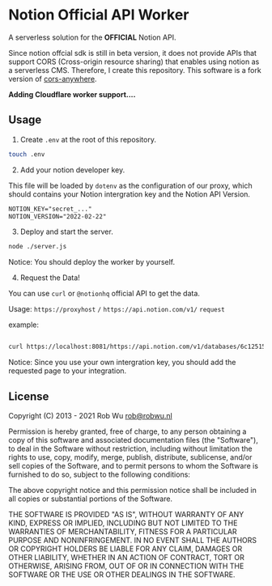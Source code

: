 # Notion Official API Worker

A serverless solution for the **OFFICIAL** Notion API.

Since notion offcial sdk is still in beta version, it does not provide APIs that support CORS (Cross-origin resource sharing) that enables using notion as a serverless CMS. Therefore, I create this repository. This software is a fork version of [cors-anywhere](https://github.com/Rob--W/cors-anywhere).

**Adding Cloudflare worker support....**

## Usage

1. Create `.env` at the root of this repository.

```bash
touch .env
```

2. Add your notion developer key.

This file will be loaded by `dotenv` as the configuration of our proxy, which should contains your Notion intergration key and the Notion API Version.

```txt
NOTION_KEY="secret_..."
NOTION_VERSION="2022-02-22"
```

3. Deploy and start the server.

```bash
node ./server.js
```

Notice: You should deploy the worker by yourself.

4. Request the Data!

You can use `curl` or `@notionhq` official API to get the data.

Usage: `https://proxyhost` `/` `https://api.notion.com/v1/` `request`

example:

```bash

curl https://localhost:8081/https://api.notion.com/v1/databases/6c12515ae1d64423839e4540cacf49a5

```

Notice: Since you use your own intergration key, you should add the requested page to your integration.

## License

Copyright (C) 2013 - 2021 Rob Wu <rob@robwu.nl>

Permission is hereby granted, free of charge, to any person obtaining a copy of
this software and associated documentation files (the "Software"), to deal in
the Software without restriction, including without limitation the rights to
use, copy, modify, merge, publish, distribute, sublicense, and/or sell copies
of the Software, and to permit persons to whom the Software is furnished to do
so, subject to the following conditions:

The above copyright notice and this permission notice shall be included in all
copies or substantial portions of the Software.

THE SOFTWARE IS PROVIDED "AS IS", WITHOUT WARRANTY OF ANY KIND, EXPRESS OR
IMPLIED, INCLUDING BUT NOT LIMITED TO THE WARRANTIES OF MERCHANTABILITY,
FITNESS FOR A PARTICULAR PURPOSE AND NONINFRINGEMENT. IN NO EVENT SHALL THE
AUTHORS OR COPYRIGHT HOLDERS BE LIABLE FOR ANY CLAIM, DAMAGES OR OTHER
LIABILITY, WHETHER IN AN ACTION OF CONTRACT, TORT OR OTHERWISE, ARISING FROM,
OUT OF OR IN CONNECTION WITH THE SOFTWARE OR THE USE OR OTHER DEALINGS IN THE
SOFTWARE.
